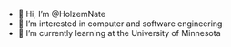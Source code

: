 - 👋 Hi, I’m @HolzemNate
- 👀 I’m interested in computer and software engineering
- 🌱 I’m currently learning at the University of Minnesota
